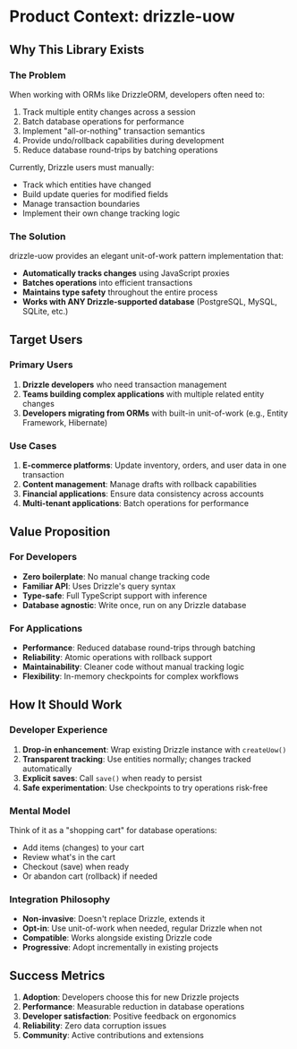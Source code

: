 # Product Context: drizzle-uow

## Why This Library Exists

### The Problem
When working with ORMs like DrizzleORM, developers often need to:
1. Track multiple entity changes across a session
2. Batch database operations for performance
3. Implement "all-or-nothing" transaction semantics
4. Provide undo/rollback capabilities during development
5. Reduce database round-trips by batching operations

Currently, Drizzle users must manually:
- Track which entities have changed
- Build update queries for modified fields
- Manage transaction boundaries
- Implement their own change tracking logic

### The Solution
drizzle-uow provides an elegant unit-of-work pattern implementation that:
- **Automatically tracks changes** using JavaScript proxies
- **Batches operations** into efficient transactions
- **Maintains type safety** throughout the entire process
- **Works with ANY Drizzle-supported database** (PostgreSQL, MySQL, SQLite, etc.)

## Target Users

### Primary Users
1. **Drizzle developers** who need transaction management
2. **Teams building complex applications** with multiple related entity changes
3. **Developers migrating from ORMs** with built-in unit-of-work (e.g., Entity Framework, Hibernate)

### Use Cases
1. **E-commerce platforms**: Update inventory, orders, and user data in one transaction
2. **Content management**: Manage drafts with rollback capabilities
3. **Financial applications**: Ensure data consistency across accounts
4. **Multi-tenant applications**: Batch operations for performance

## Value Proposition

### For Developers
- **Zero boilerplate**: No manual change tracking code
- **Familiar API**: Uses Drizzle's query syntax
- **Type-safe**: Full TypeScript support with inference
- **Database agnostic**: Write once, run on any Drizzle database

### For Applications
- **Performance**: Reduced database round-trips through batching
- **Reliability**: Atomic operations with rollback support
- **Maintainability**: Cleaner code without manual tracking logic
- **Flexibility**: In-memory checkpoints for complex workflows

## How It Should Work

### Developer Experience
1. **Drop-in enhancement**: Wrap existing Drizzle instance with `createUow()`
2. **Transparent tracking**: Use entities normally; changes tracked automatically
3. **Explicit saves**: Call `save()` when ready to persist
4. **Safe experimentation**: Use checkpoints to try operations risk-free

### Mental Model
Think of it as a "shopping cart" for database operations:
- Add items (changes) to your cart
- Review what's in the cart
- Checkout (save) when ready
- Or abandon cart (rollback) if needed

### Integration Philosophy
- **Non-invasive**: Doesn't replace Drizzle, extends it
- **Opt-in**: Use unit-of-work when needed, regular Drizzle when not
- **Compatible**: Works alongside existing Drizzle code
- **Progressive**: Adopt incrementally in existing projects

## Success Metrics
1. **Adoption**: Developers choose this for new Drizzle projects
2. **Performance**: Measurable reduction in database operations
3. **Developer satisfaction**: Positive feedback on ergonomics
4. **Reliability**: Zero data corruption issues
5. **Community**: Active contributions and extensions
